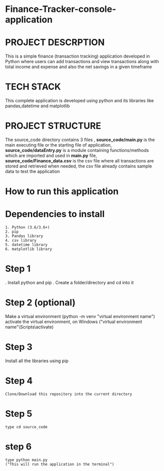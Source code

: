 # Finance-Tracker-console-application

# PROJECT DESCRPTION
This is a simple finance (transaction tracking) application developed in Python where users can add transactions and view transactions along with total income and expense and also the net savings in a given timeframe

# TECH STACK
This complete application is developed using python and its libraries like pandas,datetime and matplotlib

# PROJECT STRUCTURE 
The source_code directory contains 3 files , __source_code/main.py__ is the main executing file or the starting file of application, __source_code/dataEntry.py__ is a module containing functions/methods which are imported and used in __main.py__ file, __source_code/Finance_data.csv__ is the csv file where all transactions are stored and retrieved when needed, the csv file already contains sample data to test the application

# How to run this application
  # Dependencies to install
    1. Python (3.6/3.6+)
    2. pip
    3. Pandas library
    4. csv library
    5. datetime library
    6. matplotlib library

  # Step 1
   . Install python and pip
   . Create a folder/directory and cd into it
  # Step 2 (optional)
   Make a virtual environment (python -m venv "virtual environment name")
   activate the virtual environment, on Windows ("virtual environment name"\Scripts\activate)
  # Step 3
   Install all the libraries using pip
  # Step 4
    Clone/Download this repository into the current directory
  # Step 5
    type cd source_code
  # step 6
    type python main.py
    ("This will run the application in the terminal")

